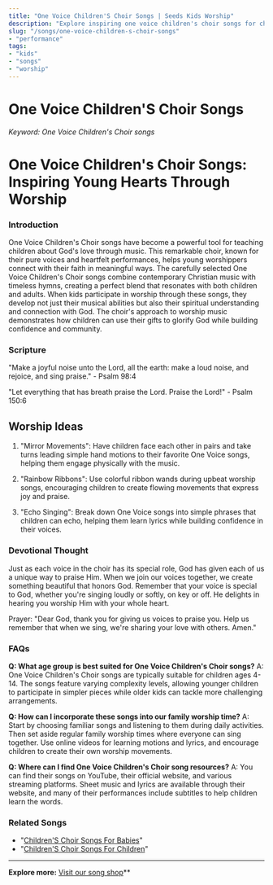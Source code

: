```yaml
---
title: "One Voice Children'S Choir Songs | Seeds Kids Worship"
description: "Explore inspiring one voice children's choir songs for children's worship and faith development. Biblical music resources for families and ministry."
slug: "/songs/one-voice-children-s-choir-songs"
- "performance"
tags:
- "kids"
- "songs"
- "worship"
---
```


# One Voice Children'S Choir Songs

_Keyword: One Voice Children's Choir songs_

# One Voice Children's Choir Songs: Inspiring Young Hearts Through Worship

### Introduction
One Voice Children's Choir songs have become a powerful tool for teaching children about God's love through music. This remarkable choir, known for their pure voices and heartfelt performances, helps young worshippers connect with their faith in meaningful ways. The carefully selected One Voice Children's Choir songs combine contemporary Christian music with timeless hymns, creating a perfect blend that resonates with both children and adults. When kids participate in worship through these songs, they develop not just their musical abilities but also their spiritual understanding and connection with God. The choir's approach to worship music demonstrates how children can use their gifts to glorify God while building confidence and community.

### Scripture
"Make a joyful noise unto the Lord, all the earth: make a loud noise, and rejoice, and sing praise." - Psalm 98:4

"Let everything that has breath praise the Lord. Praise the Lord!" - Psalm 150:6

## Worship Ideas
1. "Mirror Movements": Have children face each other in pairs and take turns leading simple hand motions to their favorite One Voice songs, helping them engage physically with the music.

2. "Rainbow Ribbons": Use colorful ribbon wands during upbeat worship songs, encouraging children to create flowing movements that express joy and praise.

3. "Echo Singing": Break down One Voice songs into simple phrases that children can echo, helping them learn lyrics while building confidence in their voices.

### Devotional Thought
Just as each voice in the choir has its special role, God has given each of us a unique way to praise Him. When we join our voices together, we create something beautiful that honors God. Remember that your voice is special to God, whether you're singing loudly or softly, on key or off. He delights in hearing you worship Him with your whole heart.

Prayer: "Dear God, thank you for giving us voices to praise you. Help us remember that when we sing, we're sharing your love with others. Amen."

### FAQs

**Q: What age group is best suited for One Voice Children's Choir songs?**
A: One Voice Children's Choir songs are typically suitable for children ages 4-14. The songs feature varying complexity levels, allowing younger children to participate in simpler pieces while older kids can tackle more challenging arrangements.

**Q: How can I incorporate these songs into our family worship time?**
A: Start by choosing familiar songs and listening to them during daily activities. Then set aside regular family worship times where everyone can sing together. Use online videos for learning motions and lyrics, and encourage children to create their own worship movements.

**Q: Where can I find One Voice Children's Choir song resources?**
A: You can find their songs on YouTube, their official website, and various streaming platforms. Sheet music and lyrics are available through their website, and many of their performances include subtitles to help children learn the words.

### Related Songs

- "[Children'S Choir Songs For Babies](/songs/children-s-choir-songs-for-babies/)"
- "[Children'S Choir Songs For Children](/songs/children-s-choir-songs-for-children/)"

---

**Explore more:** [Visit our song shop](https://seedskidsworship.com/shop)**

<!-- Schema Markup -->
<script type="application/ld+json">
{
  "@context": "https://schema.org",
  "@type": "MusicRecording",
  "name": "One Voice Children'S Choir Songs",
  "byArtist": {
    "@type": "MusicGroup",
    "name": "Seeds Kids Worship"
  },
  "isFamilyFriendly": true,
  "url": "https://seedskidsworship.com/songs/one-voice-children-s-choir-songs/"
}
</script>
